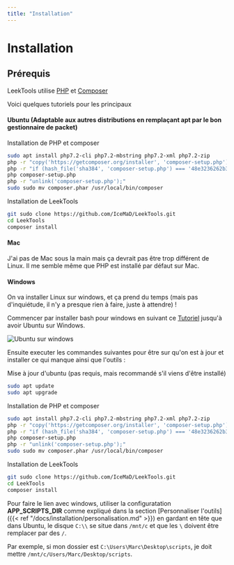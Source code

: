 ```yaml
---
title: "Installation"
---
```


# Installation

## Prérequis

LeekTools utilise [PHP](http://php.net/) et [Composer](https://getcomposer.org/doc/00-intro.md)

Voici quelques tutoriels pour les principaux

#### **Ubuntu (Adaptable aux autres distributions en remplaçant apt par le bon gestionnaire de packet)**

Installation de PHP et composer
```bash
sudo apt install php7.2-cli php7.2-mbstring php7.2-xml php7.2-zip
php -r "copy('https://getcomposer.org/installer', 'composer-setup.php');"
php -r "if (hash_file('sha384', 'composer-setup.php') === '48e3236262b34d30969dca3c37281b3b4bbe3221bda826ac6a9a62d6444cdb0dcd0615698a5cbe587c3f0fe57a54d8f5') { echo 'Installer verified'; } else { echo 'Installer corrupt'; unlink('composer-setup.php'); } echo PHP_EOL;"
php composer-setup.php
php -r "unlink('composer-setup.php');"  
sudo sudo mv composer.phar /usr/local/bin/composer
```

Installation de LeekTools
```bash
git sudo clone https://github.com/IceMaD/LeekTools.git
cd LeekTools
composer install
```

#### **Mac**

J'ai pas de Mac sous la main mais ça devrait pas être trop différent de Linux. Il me semble même que PHP est installé par défaut sur Mac.

#### **Windows**

On va installer Linux sur windows, et ça prend du temps (mais pas d'inquiétude, il n'y a presque rien à faire, juste à attendre) !

Commencer par installer bash pour windows en suivant ce [Tutoriel](https://korben.info/installer-shell-bash-linux-windows-10.html) jusqu'à avoir Ubuntu sur Windows.

![Ubuntu sur windows](/setup-windows-ubuntu.png)

Ensuite executer les commandes suivantes pour être sur qu'on est à jour et installer ce qui manque ainsi que l'outils :

Mise à jour d'ubuntu (pas requis, mais recommandé s'il viens d'être installé)
```bash
sudo apt update
sudo apt upgrade
```

Installation de PHP et composer
```bash
sudo apt install php7.2-cli php7.2-mbstring php7.2-xml php7.2-zip
php -r "copy('https://getcomposer.org/installer', 'composer-setup.php');"
php -r "if (hash_file('sha384', 'composer-setup.php') === '48e3236262b34d30969dca3c37281b3b4bbe3221bda826ac6a9a62d6444cdb0dcd0615698a5cbe587c3f0fe57a54d8f5') { echo 'Installer verified'; } else { echo 'Installer corrupt'; unlink('composer-setup.php'); } echo PHP_EOL;"
php composer-setup.php
php -r "unlink('composer-setup.php');"  
sudo sudo mv composer.phar /usr/local/bin/composer
```

Installation de LeekTools
```bash
git sudo clone https://github.com/IceMaD/LeekTools.git
cd LeekTools
composer install
```

Pour faire le lien avec windows, utiliser la configuratation **APP_SCRIPTS_DIR** comme expliqué dans la section [Personnaliser l'outils]({{< ref "/docs/installation/personalisation.md" >}}) en gardant en tête que dans Ubuntu, le disque `C:\\` se situe dans `/mnt/c` et que les `\` doivent être remplacer par des `/`.

Par exemple, si mon dossier est `C:\Users\Marc\Desktop\scripts`, je doit mettre `/mnt/c/Users/Marc/Desktop/scripts`.
